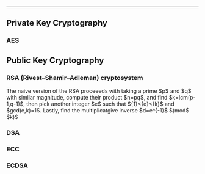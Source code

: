 ***
## Private Key Cryptography
### AES

## Public Key Cryptography
### RSA (Rivest–Shamir–Adleman) cryptosystem 
<p>
The naive version of the RSA proceeeds with taking a prime $p$ and $q$ with similar magnitude, compute their product $n=pq$, and find $k=lcm(p-1,q-1)$, then pick another integer $e$ such that ${1}<{e}<{k}$ and $gcd(e,k)=1$. Lastly, find the multiplicatgive inverse $d=e^{-1}$ $(mod$ $k)$
  

### DSA
### ECC
### ECDSA

